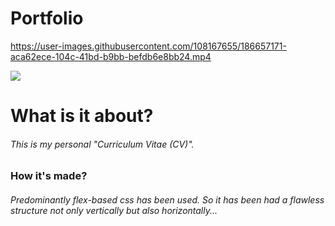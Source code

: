 # Portfolio



https://user-images.githubusercontent.com/108167655/186657171-aca62ece-104c-41bd-b9bb-befdb6e8bb24.mp4





![](Portfolio.gif)

<h1>What is it about?
<h6>This is my personal "Curriculum Vitae (CV)".

<h3>How it's made?
<h6>Predominantly flex-based css has been used. So it has been had a flawless structure not only vertically but also horizontally...
